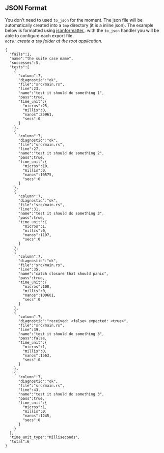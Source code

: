 ## JSON Format

You don't need to used `to_json` for the moment. The json file will be automatically created into a `tmp` directory (it is a inline json). The example below is formatted using [jsonformatter.](https://jsonformatter.curiousconcept.com). with the `to_json` handler you will be able to configure each export file.     
*`note:` create a `tmp` folder at the root application.*

```
{
  "fails":1,
  "name":"the suite case name",
  "successes":5,
  "tests":[
    {
      "column":7,
      "diagnostic":"ok",
      "file":"src/main.rs",
      "line":23,
      "name":"test it should do something 1",
      "pass":true,
      "time_unit":{
        "micros":25,
        "millis":0,
        "nanos":25961,
        "secs":0
      }
    },
    {
      "column":7,
      "diagnostic":"ok",
      "file":"src/main.rs",
      "line":27,
      "name":"test it should do something 2",
      "pass":true,
      "time_unit":{
        "micros":10,
        "millis":0,
        "nanos":10575,
        "secs":0
      }
    },
    {
      "column":7,
      "diagnostic":"ok",
      "file":"src/main.rs",
      "line":31,
      "name":"test it should do something 3",
      "pass":true,
      "time_unit":{
        "micros":1,
        "millis":0,
        "nanos":1197,
        "secs":0
      }
    },
    {
      "column":7,
      "diagnostic":"ok",
      "file":"src/main.rs",
      "line":35,
      "name":"catch closure that should panic",
      "pass":true,
      "time_unit":{
        "micros":100,
        "millis":0,
        "nanos":100601,
        "secs":0
      }
    },
    {
      "column":7,
      "diagnostic":"received: <false> expected: <true>",
      "file":"src/main.rs",
      "line":39,
      "name":"test it should do something 3",
      "pass":false,
      "time_unit":{
        "micros":1,
        "millis":0,
        "nanos":1563,
        "secs":0
      }
    },
    {
      "column":7,
      "diagnostic":"ok",
      "file":"src/main.rs",
      "line":43,
      "name":"test it should do something 3",
      "pass":true,
      "time_unit":{
        "micros":1,
        "millis":0,
        "nanos":1245,
        "secs":0
      }
    }
  ],
  "time_unit_type":"Milliseconds",
  "total":6
}
```